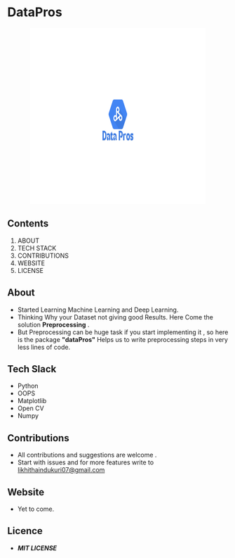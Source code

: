 # DataPros

<p align="center">
    <img src="./data.png" alt="OCR" width="400"  height="400">
</p>

## Contents
1. ABOUT 
2. TECH STACK
3. CONTRIBUTIONS
4. WEBSITE 
5. LICENSE

## About
- Started Learning Machine Learning and Deep Learning.
- Thinking Why your Dataset not giving good Results. Here Come the solution **Preprocessing** .
- But Preprocessing can be huge task if you start implementing it , so here is the package **"dataPros"** Helps us to write preprocessing steps in very less lines of code.


## Tech Slack
- Python
- OOPS
- Matplotlib
- Open CV
- Numpy

## Contributions
- All contributions and suggestions are welcome .
- Start with issues and for more features write to <a href ="mailto:likhithaindukuri07@gmail.com">likhithaindukuri07@gmail.com</a>

## Website

- Yet to come.

## Licence
- ***MIT LICENSE***












